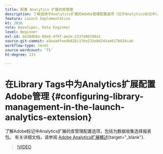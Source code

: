 ```yaml
---
title: 配置 Analytics 扩展的库管理
description: 了解适用于Analytics扩展的Adobe管理配置选项（位于Analytics标记中）。 本视频还包括选择要用于数据收集的报表包。
feature: Launch Implementation
kt: 2836
role: Developer, Data Engineer
level: Beginner
exl-id: be28db8a-0de6-4f9f-ae2e-2337e86740a1
source-git-commit: a3eaa0feedb826c176e233e8d243ae617b816cab
workflow-type: tm+mt
source-wordcount: '71'
ht-degree: 11%

---
```


# 在Library Tags中为Analytics扩展配置Adobe管理 {#configuring-library-management-in-the-launch-analytics-extension}

了解Adobe标记中Analytics扩展的库管理配置选项，包括为数据收集选择报表包。  有关详细文档，请参阅 [Adobe Analytics扩展概述](https://experienceleague.adobe.com/docs/experience-platform/tags/extensions/client/analytics/overview.html?lang=zh-Hans){target="_blank"}.

>[!VIDEO](https://video.tv.adobe.com/v/27092/?quality=12&learn=on)
